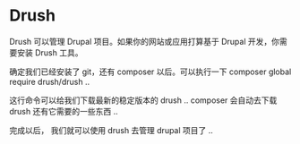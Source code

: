 # Drush

Drush 可以管理 Drupal 项目。如果你的网站或应用打算基于 Drupal 开发，你需要安装 Drush 工具。



确定我们已经安装了 git，还有 composer 以后。可以执行一下 composer global require drush/drush  ..

这行命令可以给我们下载最新的稳定版本的 drush  ..    composer 会自动去下载 drush 还有它需要的一些东西 ..

完成以后， 我们就可以使用 drush 去管理 drupal 项目了 ..


